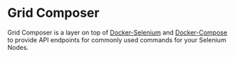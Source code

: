 # Grid Composer
Grid Composer is a layer on top of [Docker-Selenium](https://github.com/SeleniumHQ/docker-selenium) and [Docker-Compose](https://docs.docker.com/compose/) to provide API endpoints for commonly used commands for your Selenium Nodes.



